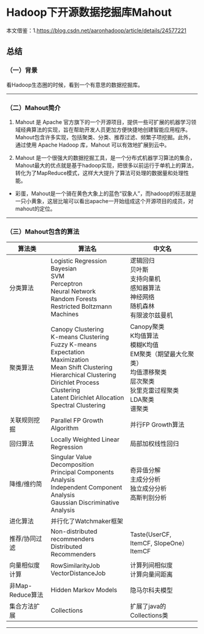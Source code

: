 #  Hadoop下开源数据挖掘库Mahout
本文借鉴：1.https://blog.csdn.net/aaronhadoop/article/details/24577221


## 总结

### （一）背景
看Hadoop生态圈的时候，看到一个有意思的数据挖掘库。   
***

### （二）Mahout简介
1. Mahout 是 Apache 官方旗下的一个开源项目，提供一些可扩展的机器学习领域经典算法的实现，旨在帮助开发人员更加方便快捷地创建智能应用程序。Mahout包含许多实现，包括聚类、分类、推荐过滤、频繁子项挖掘。此外，通过使用 Apache Hadoop 库，Mahout 可以有效地扩展到云中。

2. Mahout 是一个很强大的数据挖掘工具，是一个分布式机器学习算法的集合，Mahout最大的优点就是基于hadoop实现，把很多以前运行于单机上的算法，转化为了MapReduce模式，这样大大提升了算法可处理的数据量和处理性能。
   
+ 彩蛋，Mahout是一个骑在黄色大象上的蓝色“驭象人”，而hadoop的标志就是一只小黄象，这层比喻可以看出apache一开始组成这个开源项目的成员，对mahout的定位。
***

### （三）Mahout包含的算法
| 算法类 | 算法名 | 中文名 |
|-------|-------|-------|
| 分类算法 | Logistic Regression <br> Bayesian <br> SVM <br> Perceptron <br> Neural Network <br> Random Forests <br> Restricted Boltzmann Machines| 逻辑回归 <br> 贝叶斯 <br> 支持向量机 <br> 感知器算法 <br> 神经网络 <br> 随机森林 <br> 有限波尔兹曼机|
| 聚类算法 | Canopy Clustering <br> K-means Clustering <br> Fuzzy K-means <br> Expectation Maximization <br> Mean Shift Clustering <br>  Hierarchical Clustering <br> Dirichlet Process Clustering <br> Latent Dirichlet Allocation <br> Spectral Clustering| Canopy聚类 <br> K均值算法 <br>  模糊K均值 <br>  EM聚类（期望最大化聚类） <br> 均值漂移聚类 <br> 层次聚类 <br> 狄里克雷过程聚类 <br> LDA聚类 <br> 谱聚类|
| 关联规则挖掘 | Parallel FP Growth Algorithm | 并行FP Growth算法 |
| 回归算法 | Locally Weighted Linear Regression| 局部加权线性回归 |
| 降维/维约简 | Singular Value Decomposition <br>  Principal Components Analysis <br> Independent Component Analysis <br> Gaussian Discriminative Analysis | 奇异值分解 <br> 主成分分析 <br> 独立成分分析 <br> 高斯判别分析 |
| 进化算法 | 并行化了Watchmaker框架 |   |
| 推荐/协同过滤 | Non-distributed recommenders <br> Distributed Recommenders | Taste(UserCF, ItemCF, SlopeOne） <br> ItemCF |
| 向量相似度计算 | RowSimilarityJob <br> VectorDistanceJob | 计算列间相似度 <br> 计算向量间距离 |
| 非Map-Reduce算法 | Hidden Markov Models | 隐马尔科夫模型 |
| 集合方法扩展 | Collections | 扩展了java的Collections类 |
***
